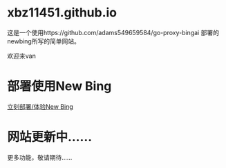 # xbz11451.github.io

这是一个使用https://github.com/adams549659584/go-proxy-bingai 部署的newbing所写的简单网站。

欢迎来van

# 部署使用New Bing
[立刻部署/体验New Bing](http://xbz11451.github.io/zl/new-bing.html)

# 网站更新中……
更多功能，敬请期待……

